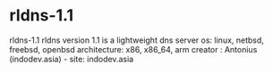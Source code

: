 # rldns-1.1
rldns-1.1 
rldns version 1.1 is a lightweight dns server 
os: linux, netbsd, freebsd, openbsd
architecture: x86, x86_64, arm
creator : Antonius (indodev.asia) - site: indodev.asia
